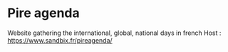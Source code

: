 # Pire agenda

Website gathering the international, global, national days in french
Host : https://www.sandbix.fr/pireagenda/

